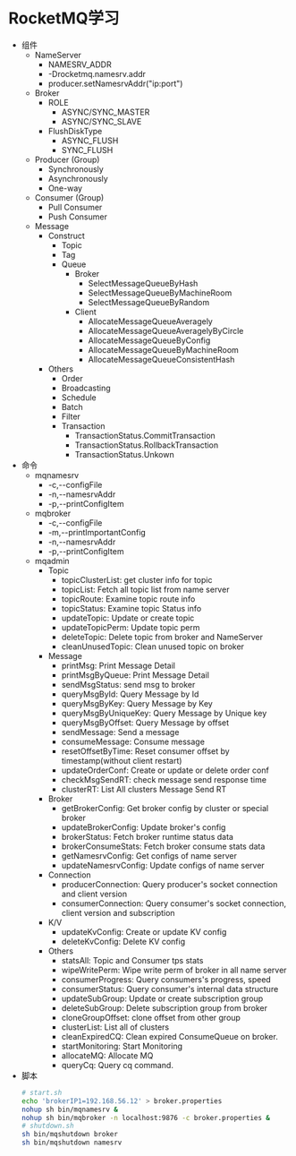 # RocketMQ学习
- 组件
  - NameServer
    - NAMESRV_ADDR
    - -Drocketmq.namesrv.addr
    - producer.setNamesrvAddr("ip:port")
  - Broker
    - ROLE
      - ASYNC/SYNC_MASTER
      - ASYNC/SYNC_SLAVE
    - FlushDiskType
      - ASYNC_FLUSH
      - SYNC_FLUSH
  - Producer (Group)
    - Synchronously
    - Asynchronously
    - One-way
  - Consumer (Group)
    - Pull Consumer
    - Push Consumer
  - Message
    - Construct
      - Topic
      - Tag
      - Queue
        - Broker
          - SelectMessageQueueByHash
          - SelectMessageQueueByMachineRoom
          - SelectMessageQueueByRandom
        - Client
          - AllocateMessageQueueAveragely
          - AllocateMessageQueueAveragelyByCircle
          - AllocateMessageQueueByConfig
          - AllocateMessageQueueByMachineRoom
          - AllocateMessageQueueConsistentHash
    - Others
      - Order
      - Broadcasting
      - Schedule
      - Batch
      - Filter
      - Transaction
        - TransactionStatus.CommitTransaction
        - TransactionStatus.RollbackTransaction
        - TransactionStatus.Unkown
- 命令
  - mqnamesrv
    - -c,--configFile <arg>
    - -n,--namesrvAddr <arg>
    - -p,--printConfigItem
  - mqbroker
    - -c,--configFile <arg>
    - -m,--printImportantConfig
    - -n,--namesrvAddr <arg>
    - -p,--printConfigItem
  - mqadmin
    - Topic
      - topicClusterList: get cluster info for topic
      - topicList: Fetch all topic list from name server
      - topicRoute: Examine topic route info
      - topicStatus: Examine topic Status info
      - updateTopic: Update or create topic
      - updateTopicPerm: Update topic perm
      - deleteTopic: Delete topic from broker and NameServer
      - cleanUnusedTopic: Clean unused topic on broker
    - Message
      - printMsg: Print Message Detail
      - printMsgByQueue: Print Message Detail
      - sendMsgStatus: send msg to broker
      - queryMsgById: Query Message by Id
      - queryMsgByKey: Query Message by Key
      - queryMsgByUniqueKey: Query Message by Unique key
      - queryMsgByOffset: Query Message by offset
      - sendMessage: Send a message
      - consumeMessage: Consume message
      - resetOffsetByTime: Reset consumer offset by timestamp(without client restart)
      - updateOrderConf: Create or update or delete order conf
      - checkMsgSendRT: check message send response time
      - clusterRT: List All clusters Message Send RT
    - Broker
      - getBrokerConfig: Get broker config by cluster or special broker
      - updateBrokerConfig: Update broker's config
      - brokerStatus: Fetch broker runtime status data
      - brokerConsumeStats: Fetch broker consume stats data
      - getNamesrvConfig: Get configs of name server
      - updateNamesrvConfig: Update configs of name server
    - Connection
      - producerConnection: Query producer's socket connection and client version
      - consumerConnection: Query consumer's socket connection, client version and subscription
    - K/V
      - updateKvConfig: Create or update KV config
      - deleteKvConfig: Delete KV config
    - Others
      - statsAll: Topic and Consumer tps stats
      - wipeWritePerm: Wipe write perm of broker in all name server
      - consumerProgress: Query consumers's progress, speed
      - consumerStatus: Query consumer's internal data structure
      - updateSubGroup: Update or create subscription group
      - deleteSubGroup: Delete subscription group from broker
      - cloneGroupOffset: clone offset from other group
      - clusterList: List all of clusters
      - cleanExpiredCQ: Clean expired ConsumeQueue on broker.
      - startMonitoring: Start Monitoring
      - allocateMQ: Allocate MQ
      - queryCq: Query cq command.
- 脚本
    ```bash
    # start.sh
    echo 'brokerIP1=192.168.56.12' > broker.properties
    nohup sh bin/mqnamesrv &
    nohup sh bin/mqbroker -n localhost:9876 -c broker.properties &
    # shutdown.sh
    sh bin/mqshutdown broker
    sh bin/mqshutdown namesrv
    ```